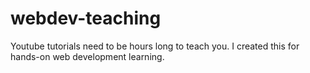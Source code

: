 # webdev-teaching
Youtube tutorials need to be hours long to teach you. I created this for hands-on web development learning.
